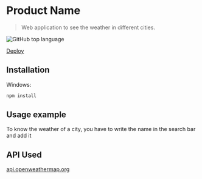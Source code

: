 # Product Name
> Web application to see the weather in different cities.

![GitHub top language](https://img.shields.io/github/languages/top/EzequielEDL/weather-app?style=flat-square)

[Deploy](https://ezequieledl.github.io/)

## Installation

Windows:

```sh
npm install
```

## Usage example

To know the weather of a city, you have to write the name in the search bar and add it

## API Used

[api.openweathermap.org](api.openweathermap.org)
